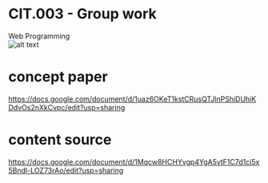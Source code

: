 # CIT.003 - Group work
Web Programming</br>
![alt text](https://i.imgur.com/BbVkAJ1.png)</br>
# concept paper
https://docs.google.com/document/d/1uaz6OKeT1kstCRusQTJlnPShiDUhiKDdvOs2nXkCvpc/edit?usp=sharing

# content source
https://docs.google.com/document/d/1Mqcw8HCHYvgp4YgA5vtF1C7d1cj5x5Bndl-LOZ73rAo/edit?usp=sharing


